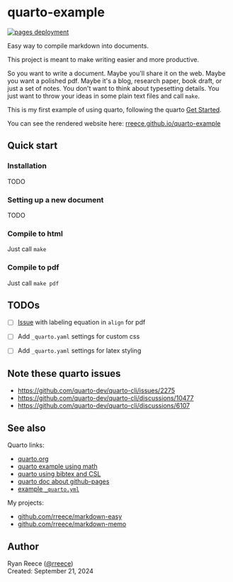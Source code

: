 quarto-example
====================================

[![pages deployment](https://github.com/rreece/quarto-example/actions/workflows/pages/pages-build-deployment/badge.svg)](https://github.com/rreece/quarto-example/actions/workflows/pages/pages-build-deployment)

Easy way to compile markdown into documents.

This project is meant to make writing easier and more productive.

So you want to write a document.
Maybe you'll share it on the web.
Maybe you want a polished pdf. 
Maybe it's a blog, research paper, book draft, or just a set of notes.
You don't want to think about typesetting details.
You just want to throw your ideas in some plain text files and call `make`.

This is my first example of using quarto, following the quarto
[Get Started](https://quarto.org/docs/get-started/hello/text-editor.html).

You can see the rendered website here:
[rreece.github.io/quarto-example](https://rreece.github.io/quarto-example/)


Quick start
----------------------------------

### Installation

TODO


### Setting up a new document

TODO


### Compile to html

Just call `make`


### Compile to pdf

Just call `make pdf`


TODOs
----------------------------------

- [ ] [Issue](https://github.com/quarto-dev/quarto-cli/issues/2275) with labeling equation in `align` for pdf
- [ ] Add `_quarto.yaml` settings for custom css
- [ ] Add `_quarto.yaml` settings for latex styling


Note these quarto issues
----------------------------------

-   https://github.com/quarto-dev/quarto-cli/issues/2275
-   https://github.com/quarto-dev/quarto-cli/discussions/10477
-   https://github.com/quarto-dev/quarto-cli/discussions/6107


See also
----------------------------------

Quarto links:

-   [quarto.org](https://quarto.org/)
-   [quarto example using math](https://github.com/quarto-dev/quarto-examples/tree/main/html-math)
-   [quarto using bibtex and CSL](https://github.com/quarto-dev/quarto-examples/tree/main/appendix-csl)
-   [quarto doc about github-pages](https://quarto.org/docs/publishing/github-pages.html)
-   [example `_quarto.yml`](https://github.com/quarto-dev/quarto-web/blob/main/_quarto.yml)

My projects:

-   [github.com/rreece/markdown-easy](https://github.com/rreece/markdown-easy)
-   [github.com/rreece/markdown-memo](https://github.com/rreece/markdown-memo)


Author
----------------------------------

Ryan Reece ([@rreece](https://github.com/rreece))         
Created: September 21, 2024

